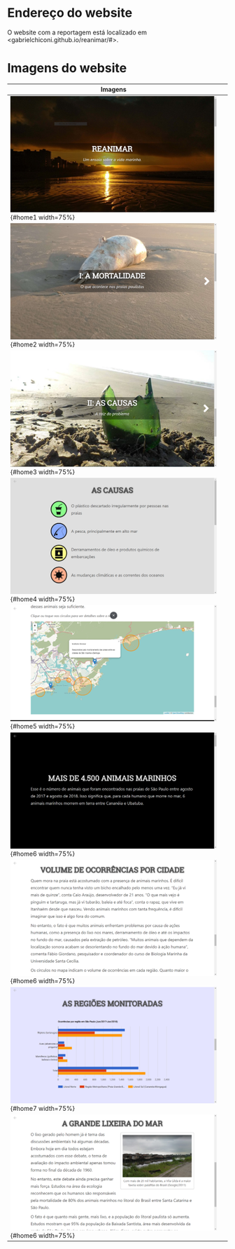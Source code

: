# Endereço do website

O website com a reportagem está localizado em &lt;gabrielchiconi.github.io/reanimar/#>.


# Imagens do website

Imagens | &nbsp;
---|---
![Abertura da reportagem](imagens/home1.PNG){#home1 width=75%} | &nbsp;
![Trecho de título da reportagem](imagens/home2.PNG){#home2 width=75%} | &nbsp;
![Trecho de título da reportagem](imagens/home3.PNG){#home3 width=75%} | &nbsp;
![Disposição rápida de informações](imagens/informacao_rapida.PNG){#home4 width=75%} | &nbsp;
![Mapa de conteúdo interativo](imagens/interativo.PNG){#home5 width=75%} | &nbsp;
![Texto em fundo pesado para gerar impacto](imagens/impacto.PNG){#home6 width=75%} | &nbsp;
![Texto tradicional para assuntos delicados](imagens/texto2.PNG){#home6 width=75%} | &nbsp;
![Visualização gráfica de grandes números](imagens/viz_grafica.PNG){#home7 width=75%} | &nbsp;
![Texto tradicional para assuntos delicados](imagens/texto.PNG){#home6 width=75%} | &nbsp;
